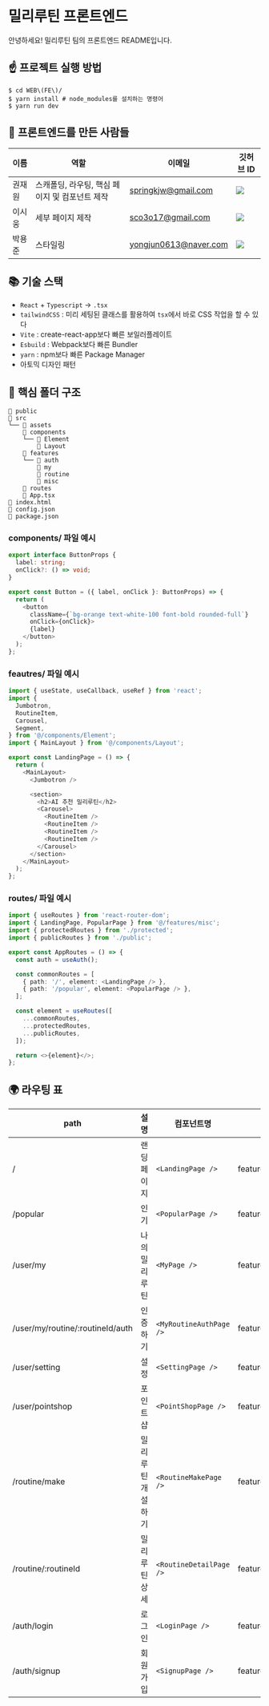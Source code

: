 # **밀리루틴 프론트엔드**

안녕하세요! 밀리루틴 팀의 프론트엔드 README입니다.

## ☝️ **프로젝트 실행 방법**

```shell
$ cd WEB\(FE\)/
$ yarn install # node_modules를 설치하는 명령어
$ yarn run dev
```

## 👋 **프론트엔드를 만든 사람들**

| 이름   | 역할                                           | 이메일                | 깃허브 ID                                                                                                                                                                 |
| ------ | ---------------------------------------------- | --------------------- | ------------------------------------------------------------------------------------------------------------------------------------------------------------------------- |
| 권재원 | 스캐폴딩, 라우팅, 핵심 페이지 및 컴포넌트 제작 | springkjw@gmail.com   | <a href="https://github.com/springkjw" target="_blank"><img src="https://img.shields.io/badge/springkjw-181717?style=flat-square&logo=github&logoColor=white"/></a>       |
| 이시웅 | 세부 페이지 제작                               | sco3o17@gmail.com     | <a href="https://github.com/silverttthin" target="_blank"><img src="https://img.shields.io/badge/silverttthin-181717?style=flat-square&logo=github&logoColor=white"/></a> |
| 박용준 | 스타일링                                       | yongjun0613@naver.com | <a href="https://github.com/yoopark" target="_blank"><img src="https://img.shields.io/badge/yoopark-181717?style=flat-square&logo=github&logoColor=white"/></a>           |

## 📚 **기술 스택**

- `React` + `Typescript` -> `.tsx`
- `tailwindCSS` : 미리 세팅된 클래스를 활용하여 `tsx`에서 바로 CSS 작업을 할 수 있다
- `Vite` : create-react-app보다 빠른 보일러플레이트
- `Esbuild` : Webpack보다 빠른 Bundler
- `yarn` : npm보다 빠른 Package Manager
- 아토믹 디자인 패턴

## 📂 **핵심 폴더 구조**

```
📂 public
📂 src
└── 📂 assets
    📂 components
    └── 📂 Element
        📂 Layout
    📂 features
    └── 📂 auth
        📂 my
        📂 routine
        📂 misc
    📂 routes
    📄 App.tsx
📄 index.html
📄 config.json
📄 package.json
```

### **components/ 파일 예시**

```ts
export interface ButtonProps {
  label: string;
  onClick?: () => void;
}

export const Button = ({ label, onClick }: ButtonProps) => {
  return (
    <button
      className={`bg-orange text-white-100 font-bold rounded-full`}
      onClick={onClick}>
      {label}
    </button>
  );
};
```

### **feautres/ 파일 예시**

```ts
import { useState, useCallback, useRef } from 'react';
import {
  Jumbotron,
  RoutineItem,
  Carousel,
  Segment,
} from '@/components/Element';
import { MainLayout } from '@/components/Layout';

export const LandingPage = () => {
  return (
    <MainLayout>
      <Jumbotron />

      <section>
        <h2>AI 추천 밀리루틴</h2>
        <Carousel>
          <RoutineItem />
          <RoutineItem />
          <RoutineItem />
          <RoutineItem />
        </Carousel>
      </section>
    </MainLayout>
  );
};
```

### **routes/ 파일 예시**

```ts
import { useRoutes } from 'react-router-dom';
import { LandingPage, PopularPage } from '@/features/misc';
import { protectedRoutes } from './protected';
import { publicRoutes } from './public';

export const AppRoutes = () => {
  const auth = useAuth();

  const commonRoutes = [
    { path: '/', element: <LandingPage /> },
    { path: '/popular', element: <PopularPage /> },
  ];

  const element = useRoutes([
    ...commonRoutes,
    ...protectedRoutes,
    ...publicRoutes,
  ]);

  return <>{element}</>;
};
```

## 🌍 **라우팅 표**

| path                             | 설명              | 컴포넌트명              | 파일 경로                            |
| -------------------------------- | ----------------- | ----------------------- | ------------------------------------ |
| /                                | 랜딩 페이지       | `<LandingPage />`       | features/misc/routes/Landing.tsx     |
| /popular                         | 인기              | `<PopularPage />`       | features/misc/routes/Popular.tsx     |
| /user/my                         | 나의 밀리루틴     | `<MyPage />`            | features/my/routes/MyPage.tsx        |
| /user/my/routine/:routineId/auth | 인증하기          | `<MyRoutineAuthPage />` | features/my/routes/MyRoutineAuth.tsx |
| /user/setting                    | 설정              | `<SettingPage />`       | features/my/routes/Setting.tsx       |
| /user/pointshop                  | 포인트샵          | `<PointShopPage />`     | features/my/routes/PointShop.tsx     |
| /routine/make                    | 밀리루틴 개설하기 | `<RoutineMakePage />`   | features/routine/RoutineMake.tsx     |
| /routine/:routineId              | 밀리루틴 상세     | `<RoutineDetailPage />` | features/routine/RoutineDetail.tsx   |
| /auth/login                      | 로그인            | `<LoginPage />`         | features/auth/routes/Login.tsx       |
| /auth/signup                     | 회원가입          | `<SignupPage />`        | features/auth/routes/Signup.tsx      |
